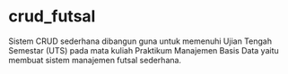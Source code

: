 # crud_futsal
Sistem CRUD sederhana dibangun guna untuk memenuhi Ujian Tengah Semestar (UTS) pada mata kuliah Praktikum Manajemen Basis Data yaitu membuat sistem manajemen futsal sederhana.

